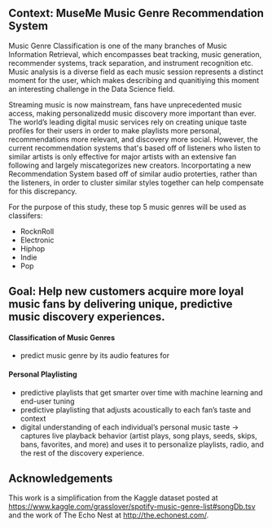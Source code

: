 ## Context: MuseMe Music Genre Recommendation System
Music Genre Classification is one of the many branches of Music Information Retrieval, which encompasses beat tracking, music generation, recommender systems, track separation, and instrument recognition etc. Music analysis is a diverse field as each music session represents a distinct moment for the user, which makes describing and quanitiying this moment an interesting challenge in the Data Science field.

Streaming music is now mainstream, fans have unprecedented music access, making personalizedd music discovery more important than ever. The world’s leading digital music services rely on creating unique taste profiles for their users in order to make playlists more personal, recommendations more relevant, and discovery more social. However, the current recommendation systems that's based off of listeners who listen to similar artists is only effective for major artists with an extensive fan following and largely miscategorizes new creators. Incorportating a new Recommendation System based off of similar audio proterties, rather than the listeners, in order to cluster similar styles together can help compensate for this discrepancy.

For the purpose of this study, these top 5 music genres will be used as classifers:
- RocknRoll
- Electronic
- Hiphop
- Indie
- Pop

## Goal: Help new customers acquire more loyal music fans by delivering unique, predictive music discovery experiences.
#### Classification of Music Genres
- predict music genre by its audio features for 
#### Personal Playlisting
- predictive playlists that get smarter over time with machine learning and end-user tuning
- predictive playlisting that adjusts acoustically to each fan’s taste and context
- digital understanding of each individual’s personal music taste -> captures live playback behavior (artist plays, song plays, seeds, skips, bans, favorites, and more) and uses it to personalize playlists, radio, and the rest of the discovery experience.

## Acknowledgements
This work is a simplification from the Kaggle dataset posted at https://www.kaggle.com/grasslover/spotify-music-genre-list#songDb.tsv and the work of The Echo Nest at http://the.echonest.com/.
